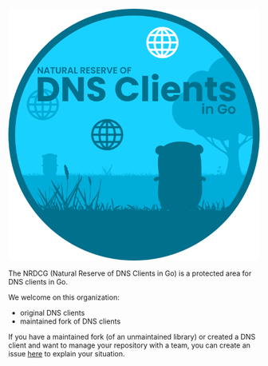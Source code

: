 <p align="center">
  <img alt="nrdcg logo" src="https://raw.githubusercontent.com/nrdcg/.github/main/profile/nrdcg-logo-v3.png">
</p>

The NRDCG (Natural Reserve of DNS Clients in Go) is a protected area for DNS clients in Go.

We welcome on this organization:
- original DNS clients
- maintained fork of DNS clients

If you have a maintained fork (of an unmaintained library) or created a DNS client and want to manage your repository with a team, you can create an issue [here](https://github.com/nrdcg/.github/issues) to explain your situation.
